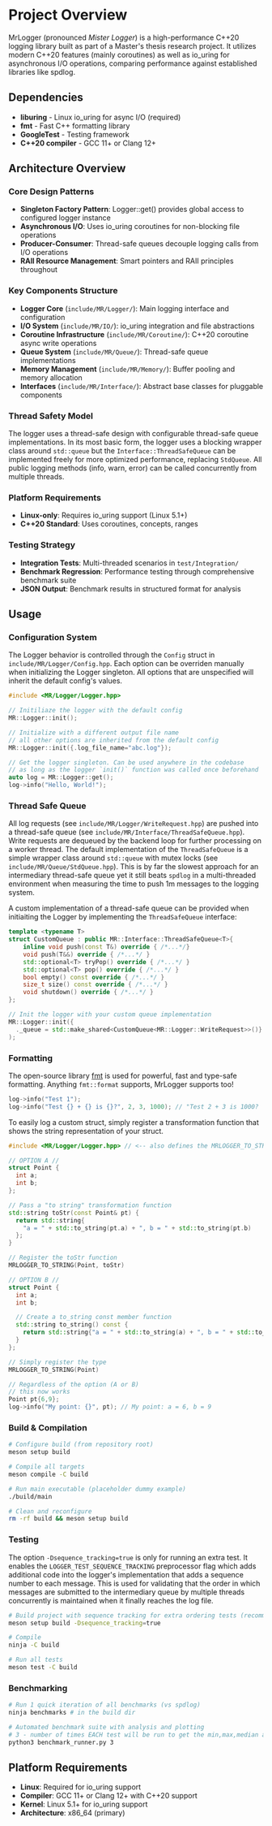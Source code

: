 # Project Overview

MrLogger (pronounced *Mister Logger*) is a high-performance C++20 logging library built as part of a Master's thesis research project. It utilizes modern C++20 features (mainly coroutines) as well as io_uring for asynchronous I/O operations, comparing performance against established libraries like spdlog.


## Dependencies
- **liburing** - Linux io_uring for async I/O (required)
- **fmt** - Fast C++ formatting library
- **GoogleTest** - Testing framework
- **C++20 compiler** - GCC 11+ or Clang 12+

## Architecture Overview

### Core Design Patterns
- **Singleton Factory Pattern**: Logger::get() provides global access to configured logger instance
- **Asynchronous I/O**: Uses io_uring coroutines for non-blocking file operations
- **Producer-Consumer**: Thread-safe queues decouple logging calls from I/O operations
- **RAII Resource Management**: Smart pointers and RAII principles throughout

### Key Components Structure
- **Logger Core** (`include/MR/Logger/`): Main logging interface and configuration
- **I/O System** (`include/MR/IO/`): io_uring integration and file abstractions  
- **Coroutine Infrastructure** (`include/MR/Coroutine/`): C++20 coroutine async write operations
- **Queue System** (`include/MR/Queue/`): Thread-safe queue implementations
- **Memory Management** (`include/MR/Memory/`): Buffer pooling and memory allocation
- **Interfaces** (`include/MR/Interface/`): Abstract base classes for pluggable components

### Thread Safety Model
The logger uses a thread-safe design with configurable thread-safe queue implementations. In its most basic form, the logger uses a blocking wrapper class around `std::queue` but the `Interface::ThreadSafeQueue` can be implemented freely for more optimized performance, replacing `StdQueue`. All public logging methods (info, warn, error) can be called concurrently from multiple threads.

### Platform Requirements
- **Linux-only**: Requires io_uring support (Linux 5.1+)
- **C++20 Standard**: Uses coroutines, concepts, ranges

### Testing Strategy
- **Integration Tests**: Multi-threaded scenarios in `test/Integration/`
- **Benchmark Regression**: Performance testing through comprehensive benchmark suite
- **JSON Output**: Benchmark results in structured format for analysis


## Usage

### Configuration System
The Logger behavior is controlled through the `Config` struct in `include/MR/Logger/Config.hpp`. Each option can be overriden manually when initializing the Logger singleton. All options that are unspecified will inherit the default config's values.

```cpp
#include <MR/Logger/Logger.hpp>

// Initiliaze the logger with the default config
MR::Logger::init(); 

// Initialize with a different output file name
// all other options are inherited from the default config
MR::Logger::init({.log_file_name="abc.log"});

// Get the logger singleton. Can be used anywhere in the codebase
// as long as the logger `init()` function was called once beforehand
auto log = MR::Logger::get();
log->info("Hello, World!");
```

### Thread Safe Queue
All log requests (see `include/MR/Logger/WriteRequest.hpp`) are pushed into a 
thread-safe queue (see `include/MR/Interface/ThreadSafeQueue.hpp`). Write requests are dequeued by the backend loop for further processing on a worker thread. The default implementation of the `ThreadSafeQueue` is a simple wrapper class around `std::queue` with mutex locks (see `include/MR/Queue/StdQueue.hpp`). This is by far the slowest approach for an intermediary thread-safe queue yet it still beats `spdlog` in a multi-threaded environment when measuring the time to push 1m messages to the logging system.

A custom implementation of a thread-safe queue can be provided when initiaiting the Logger by implementing the `ThreadSafeQueue` interface:
```cpp
template <typename T>
struct CustomQueue : public MR::Interface::ThreadSafeQueue<T>{
    inline void push(const T&) override { /*...*/}
    void push(T&&) override { /*...*/ }
    std::optional<T> tryPop() override { /*...*/ }
    std::optional<T> pop() override { /*...*/ }
    bool empty() const override { /*...*/ }
    size_t size() const override { /*...*/ }
    void shutdown() override { /*...*/ }
};

// Init the logger with your custom queue implementation
MR::Logger::init({
  ._queue = std::make_shared<CustomQueue<MR::Logger::WriteRequest>>()}
);
```

### Formatting
The open-source library [fmt](https://github.com/fmtlib/fmt) is used for powerful, fast and type-safe formatting. Anything `fmt::format` supports, MrLogger supports too!

```cpp
log->info("Test 1");
log->info("Test {} + {} is {}?", 2, 3, 1000); // "Test 2 + 3 is 1000?
```

To easily log a custom struct, simply register a transformation function that shows the string representation of your struct.
```cpp
#include <MR/Logger/Logger.hpp> // <-- also defines the MRLOGGER_TO_STRING macro

// OPTION A //
struct Point { 
  int a; 
  int b; 
};

// Pass a "to string" transformation function
std::string toStr(const Point& pt) {
  return std::string{
    "a = " + std::to_string(pt.a) + ", b = " + std::to_string(pt.b)
  }; 
}

// Register the toStr function
MRLOGGER_TO_STRING(Point, toStr)

// OPTION B //
struct Point { 
  int a; 
  int b; 

  // Create a to_string const member function
  std::string to_string() const {
    return std::string{"a = " + std::to_string(a) + ", b = " + std::to_string(b)};
  }
};

// Simply register the type
MRLOGGER_TO_STRING(Point)

// Regardless of the option (A or B)
// this now works
Point pt{6,9};
log->info("My point: {}", pt); // My point: a = 6, b = 9
```


### Build & Compilation
```bash
# Configure build (from repository root)
meson setup build

# Compile all targets
meson compile -C build

# Run main executable (placeholder dummy example)
./build/main

# Clean and reconfigure
rm -rf build && meson setup build
```

### Testing
The option `-Dsequence_tracking=true` is only for running an extra test. It enables the `LOGGER_TEST_SEQUENCE_TRACKING` preprocessor flag which adds additional code into the logger's implementation that adds a sequence number to each message. This is used for validating that the order in which messages are submitted to the intermediary queue
by multiple threads concurrently is maintained when it finally reaches the log file. 

```bash
# Build project with sequence tracking for extra ordering tests (recommended when testing)
meson setup build -Dsequence_tracking=true

# Compile 
ninja -C build

# Run all tests
meson test -C build
```

### Benchmarking
```bash
# Run 1 quick iteration of all benchmarks (vs spdlog)
ninja benchmarks # in the build dir

# Automated benchmark suite with analysis and plotting
# 3 - number of times EACH test will be run to get the min,max,median and avg time
python3 benchmark_runner.py 3
```

## Platform Requirements

- **Linux**: Required for io_uring support
- **Compiler**: GCC 11+ or Clang 12+ with C++20 support
- **Kernel**: Linux 5.1+ for io_uring support
- **Architecture**: x86_64 (primary)
